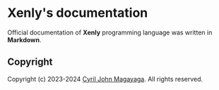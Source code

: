 # Xenly's documentation

Official documentation of **Xenly** programming language was written in **Markdown**.

## Copyright

Copyright (c) 2023-2024 [Cyril John Magayaga](https://github.com/magayaga). All rights reserved.
